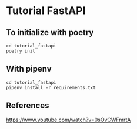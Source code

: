# Tutorial FastAPI 
## To initialize with poetry
```
cd tutorial_fastapi
poetry init
```

## With pipenv
```
cd tutorial_fastapi
pipenv install -r requirements.txt
```

## References
https://www.youtube.com/watch?v=0sOvCWFmrtA